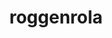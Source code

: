 ---
id: 524
title: roggenrola
types: [rock]
image: https://raw.githubusercontent.com/PokeAPI/sprites/master/sprites/pokemon/524.png
---